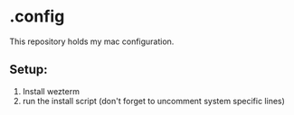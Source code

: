 # .config

This repository holds my mac configuration.

## Setup:

1. Install wezterm
2. run the install script (don't forget to uncomment system specific lines)
